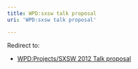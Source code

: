 ```yaml
---
title: WPD:sxsw talk proposal
uri: 'WPD:sxsw talk proposal'

---
```

Redirect to:

-   [WPD:Projects/SXSW 2012 Talk proposal](/w/index.php?title=WPD:Projects/SXSW_2012_Talk_proposal&redirect=no)

